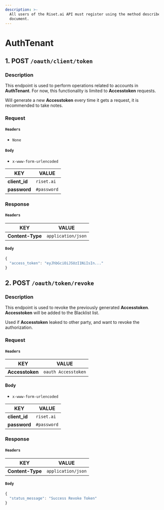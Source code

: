 ```yaml
---
description: >-
  All users of the Riset.ai API must register using the method described in this
  document.
---
```


# AuthTenant

## **1. POST `/oauth/client/token`**

### **Description**

This endpoint is used to perform operations related to accounts in **AuthTenant**. For now, this functionality is limited to **Accesstoken** requests.

Will generate a new **Accesstoken** every time it gets a request, it is recommended to take notes.

### **Request**

#### **`Headers`**

* `None`

#### **`Body`**

* `x-www-form-urlencoded`

| KEY            | VALUE       |
| -------------- | ----------- |
| **client\_id** | `riset.ai`  |
| **password**   | `#password` |

### **Response**

#### **`Headers`**

| KEY              | VALUE              |
| ---------------- | ------------------ |
| **Content-Type** | `application/json` |

#### **`Body`**

```javascript
{
  "access_token": "eyJhbGciOiJSUzI1NiIsIn..."
}
```

## **2. POST `/oauth/token/revoke`**

### **Description**

This endpoint is used to revoke the previously generated **Accesstoken**. **Accesstoken** will be added to the Blacklist list.

Used if **Accesstoken** leaked to other party, and want to revoke the authorization.

### **Request**

#### **`Headers`**

| KEY             | VALUE               |
| --------------- | ------------------- |
| **Accesstoken** | `oauth Accesstoken` |

#### Body

* `x-www-form-urlencoded`

| KEY            | VALUE       |
| -------------- | ----------- |
| **client\_id** | `riset.ai`  |
| **password**   | `#password` |

### **Response**

#### **`Headers`**

| KEY              | VALUE              |
| ---------------- | ------------------ |
| **Content-Type** | `application/json` |

#### **`Body`**

```javascript
{
  "status_message": "Success Revoke Token"
}
```
